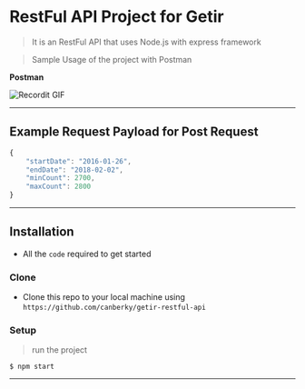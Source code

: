 # RestFul API Project for Getir

> It is an RestFul API that uses Node.js with express framework





> Sample Usage of the project with Postman

**Postman**

![Recordit GIF](https://recordit.co/r8iM0hwFus)

---

## Example Request Payload for Post Request

```javascript
{
	"startDate": "2016-01-26",
	"endDate": "2018-02-02",
	"minCount": 2700,
	"maxCount": 2800
}

```

---

## Installation

- All the `code` required to get started

### Clone

- Clone this repo to your local machine using `https://github.com/canberky/getir-restful-api`

### Setup

> run the project

```shell
$ npm start
```

---
